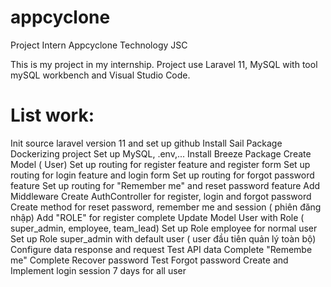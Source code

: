 # appcyclone
Project Intern Appcyclone Technology JSC

This is my project in my internship. Project use Laravel 11, MySQL with tool mySQL workbench and Visual Studio Code.
# List work:
Init source laravel version 11 and set up github
Install Sail Package 
Dockerizing project
Set up MySQL, .env,...
Install Breeze Package 
Create Model ( User)
Set up routing for register feature and register form
Set up routing for login feature and login form
Set up routing for forgot password feature
Set up routing for "Remember me" and reset password feature
Add Middleware 
Create AuthController for register, login and forgot password
Create method for reset password, remember me and session ( phiên đăng nhập)
Add "ROLE" for register complete
Update Model User with Role ( super_admin, employee, team_lead)
Set up Role employee for normal user
Set up Role super_admin with default user ( user đầu tiên quản lý toàn bộ)
Configure data response and request
Test API data 
Complete "Remembe me"
Complete Recover password
Test Forgot password
Create and Implement login session 7 days for all user
